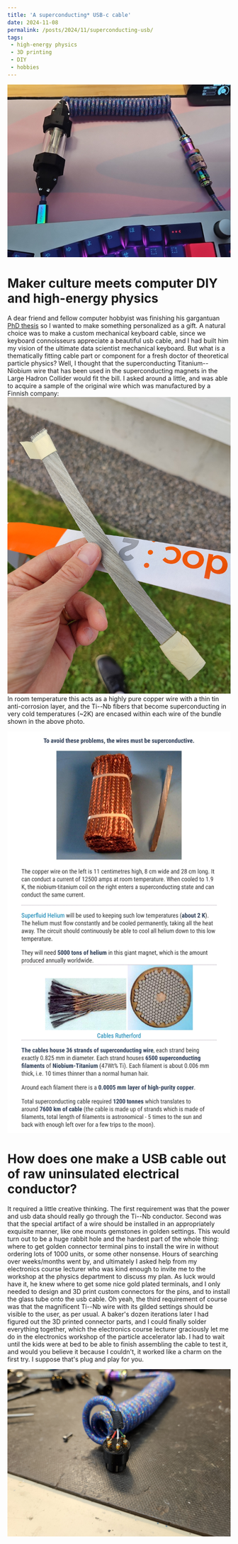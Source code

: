 ```yaml
---
title: 'A superconducting* USB-c cable'
date: 2024-11-08
permalink: /posts/2024/11/superconducting-usb/
tags:
 - high-energy physics
 - 3D printing
 - DIY
 - hobbies
---
```


<img src='/images/finished-cable.jpg'>


Maker culture meets computer DIY and high-energy physics
======
A dear friend and fellow computer hobbyist was finishing his gargantuan [PhD thesis](https://jyx.jyu.fi/handle/123456789/97281) so I wanted to make something personalized as a gift. 
A natural choice was to make a custom mechanical keyboard cable, since we keyboard connoisseurs appreciate a beautiful usb cable, and I had built him my vision of the ultimate data scientist mechanical keyboard.
But what is a thematically fitting cable part or component for a fresh doctor of theoretical particle physics? Well, I thought that the superconducting Titanium--Niobium wire that
has been used in the superconducting magnets in the Large Hadron Collider would fit the bill. I asked around a little, and was able to acquire a sample of the original wire which was manufactured by a Finnish company:
<img src='/images/cable-sample.jpg'>
In room temperature this acts as a highly pure copper wire with a thin tin anti-corrosion layer, and the Ti--Nb fibers that become superconducting in very cold temperatures (~2K) are encased within each wire of the bundle shown in the above photo.

<img src='/images/cable-facts.jpg'>

How does one make a USB cable out of raw uninsulated electrical conductor?
======
It required a little creative thinking. The first requirement was that the power and usb data should really go through the Ti--Nb conductor. Second was that the special artifact of a wire should be installed in an appropriately exquisite manner, like one mounts gemstones in golden settings. This would turn out to be a huge rabbit hole and the hardest part of the whole thing: where to get golden connector terminal pins to install the wire in without ordering lots of 1000 units, or some other nonsense. Hours of searching over weeks/months went by, and ultimately I asked help from my electronics course lecturer who was kind enough to invite me to the workshop at the physics department to discuss my plan. As luck would have it, he knew where to get some nice gold plated terminals, and I only needed to design and 3D print custom connectors for the pins, and to install the glass tube onto the usb cable. Oh yeah, the third requirement of course was that the magnificent Ti--Nb wire with its gilded settings should be visible to the user, as per usual. A baker's dozen iterations later I had figured out the 3D printed connector parts, and I could finally solder everything together, which the electronics course lecturer graciously let me do in the electronics workshop of the particle accelerator lab. I had to wait until the kids were at bed to be able to finish assembling the cable to test it, and would you believe it because I couldn't, it worked like a charm on the first try. I suppose that's plug and play for you.

<img src='/images/cable-wip.jpg'>
